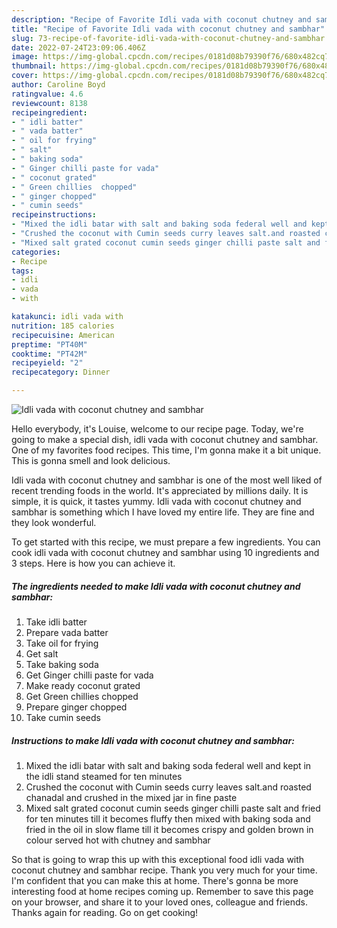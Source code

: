 ```yaml
---
description: "Recipe of Favorite Idli vada with coconut chutney and sambhar"
title: "Recipe of Favorite Idli vada with coconut chutney and sambhar"
slug: 73-recipe-of-favorite-idli-vada-with-coconut-chutney-and-sambhar
date: 2022-07-24T23:09:06.406Z
image: https://img-global.cpcdn.com/recipes/0181d08b79390f76/680x482cq70/idli-vada-with-coconut-chutney-and-sambhar-recipe-main-photo.jpg
thumbnail: https://img-global.cpcdn.com/recipes/0181d08b79390f76/680x482cq70/idli-vada-with-coconut-chutney-and-sambhar-recipe-main-photo.jpg
cover: https://img-global.cpcdn.com/recipes/0181d08b79390f76/680x482cq70/idli-vada-with-coconut-chutney-and-sambhar-recipe-main-photo.jpg
author: Caroline Boyd
ratingvalue: 4.6
reviewcount: 8138
recipeingredient:
- " idli batter"
- " vada batter"
- " oil for frying"
- " salt"
- " baking soda"
- " Ginger chilli paste for vada"
- " coconut grated"
- " Green chillies  chopped"
- " ginger chopped"
- " cumin seeds"
recipeinstructions:
- "Mixed the idli batar with salt and baking soda federal well and kept in the idli stand steamed for ten minutes"
- "Crushed the coconut with Cumin seeds curry leaves salt.and roasted chanadal and crushed in the mixed jar in fine paste"
- "Mixed salt grated coconut cumin seeds ginger chilli paste salt and fried for ten minutes till it becomes fluffy then mixed with baking soda and fried in the oil in slow flame till it becomes crispy and golden brown in colour served hot with chutney and sambhar"
categories:
- Recipe
tags:
- idli
- vada
- with

katakunci: idli vada with 
nutrition: 185 calories
recipecuisine: American
preptime: "PT40M"
cooktime: "PT42M"
recipeyield: "2"
recipecategory: Dinner

---
```



![Idli vada with coconut chutney and sambhar](https://img-global.cpcdn.com/recipes/0181d08b79390f76/680x482cq70/idli-vada-with-coconut-chutney-and-sambhar-recipe-main-photo.jpg)

Hello everybody, it's Louise, welcome to our recipe page. Today, we're going to make a special dish, idli vada with coconut chutney and sambhar. One of my favorites food recipes. This time, I'm gonna make it a bit unique. This is gonna smell and look delicious.

Idli vada with coconut chutney and sambhar is one of the most well liked of recent trending foods in the world. It's appreciated by millions daily. It is simple, it is quick, it tastes yummy. Idli vada with coconut chutney and sambhar is something which I have loved my entire life. They are fine and they look wonderful.




To get started with this recipe, we must prepare a few ingredients. You can cook idli vada with coconut chutney and sambhar using 10 ingredients and 3 steps. Here is how you can achieve it.

<!--inarticleads1-->

##### The ingredients needed to make Idli vada with coconut chutney and sambhar:

1. Take  idli batter
1. Prepare  vada batter
1. Take  oil for frying
1. Get  salt
1. Take  baking soda
1. Get  Ginger chilli paste for vada
1. Make ready  coconut grated
1. Get  Green chillies  chopped
1. Prepare  ginger chopped
1. Take  cumin seeds




<!--inarticleads2-->

##### Instructions to make Idli vada with coconut chutney and sambhar:

1. Mixed the idli batar with salt and baking soda federal well and kept in the idli stand steamed for ten minutes
1. Crushed the coconut with Cumin seeds curry leaves salt.and roasted chanadal and crushed in the mixed jar in fine paste
1. Mixed salt grated coconut cumin seeds ginger chilli paste salt and fried for ten minutes till it becomes fluffy then mixed with baking soda and fried in the oil in slow flame till it becomes crispy and golden brown in colour served hot with chutney and sambhar




So that is going to wrap this up with this exceptional food idli vada with coconut chutney and sambhar recipe. Thank you very much for your time. I'm confident that you can make this at home. There's gonna be more interesting food at home recipes coming up. Remember to save this page on your browser, and share it to your loved ones, colleague and friends. Thanks again for reading. Go on get cooking!
